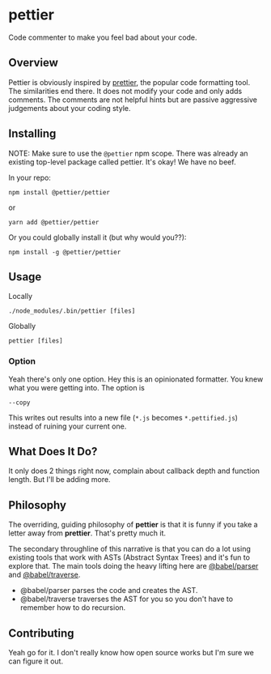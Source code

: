 # pettier
Code commenter to make you feel bad about your code.

## Overview

Pettier is obviously inspired by [prettier](https://github.com/prettier/prettier), the popular code formatting tool.
The similarities end there.  It does not modify your code and only adds comments.  The comments are not helpful hints but
are passive aggressive judgements about your coding style.

## Installing

NOTE: Make sure to use the `@pettier` npm scope.  There was already an existing top-level package called pettier.
It's okay!  We have no beef.

In your repo:

```
npm install @pettier/pettier
```
or
```
yarn add @pettier/pettier
```

Or you could globally install it (but why would you??):

```
npm install -g @pettier/pettier
```

## Usage

Locally
```
./node_modules/.bin/pettier [files]
```

Globally
```
pettier [files]
```

### Option

Yeah there's only one option.  Hey this is an opinionated formatter.  You knew what you were getting into.  The option is
```
--copy
```
This writes out results into a new file (`*.js` becomes `*.pettified.js`) instead of ruining your current one.

## What Does It Do?

It only does 2 things right now, complain about callback depth and function length.  But I'll be adding more.

## Philosophy

The overriding, guiding philosophy of **pettier** is that it is funny if you take a letter away from **prettier**.  That's
pretty much it.

The secondary throughline of this narrative is that you can do a lot using existing tools that work with ASTs
(Abstract Syntax Trees) and it's fun to explore that.  The main tools doing the heavy lifting here are
[@babel/parser](https://babeljs.io/docs/en/next/babel-parser)
and [@babel/traverse](https://babeljs.io/docs/en/next/babel-traverse).

- @babel/parser parses the code and creates the AST.
- @babel/traverse traverses the AST for you so you don't have to remember how to do recursion.

## Contributing

Yeah go for it. I don't really know how open source works but I'm sure we can figure it out.
